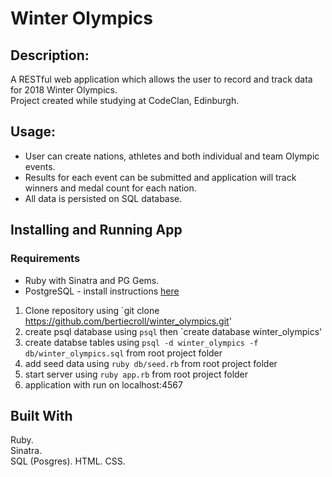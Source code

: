 # Winter Olympics

## Description:

A RESTful web application which allows the user to record and track data for 2018 Winter Olympics.  
Project created while studying at CodeClan, Edinburgh.  

## Usage:

* User can create nations, athletes and both individual and team Olympic events.  
* Results for each event can be submitted and application will track winners and medal count for each nation.  
* All data is persisted on SQL database.

## Installing and Running App

### Requirements
* Ruby with Sinatra and PG Gems.
* PostgreSQL - install instructions [here](https://www.postgresql.org/docs/9.6/static/tutorial-install.html)

1. Clone repository using `git clone https://github.com/bertiecroll/winter_olympics.git'
2. create psql database using `psql` then `create database winter_olympics'
3. create databse tables using `psql -d winter_olympics -f db/winter_olympics.sql` from root project folder
4. add seed data using `ruby db/seed.rb` from root project folder
5. start server using `ruby app.rb` from root project folder
6. application with run on localhost:4567

## Built With

Ruby.  
Sinatra.  
SQL (Posgres).
HTML.
CSS. 
